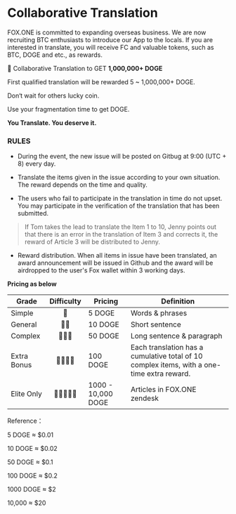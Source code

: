 # Collaborative Translation

FOX.ONE is committed to expanding overseas business. We are now recruiting BTC enthusiasts to introduce our App to the locals.  If you are interested in translate, you will receive FC and valuable tokens, such as BTC, DOGE and etc., as rewards.

🦊 Collaborative Translation to GET **1,000,000+ DOGE**

First qualified translation will be rewarded 5 ~ 1,000,000+ DOGE.

Don‘t wait for others lucky coin. 

Use your fragmentation time to get DOGE.

**You Translate. You deserve it.**

### RULES

- During the event, the new issue will be posted on Gitbug at 9:00 (UTC + 8) every day.

- Translate the items given in the issue according to your own situation. The reward depends on the time and quality.

- The users who fail to participate in the translation in time do not upset. You may participate in the verification of the translation that has been submitted.

> If Tom takes the lead to translate the Item 1 to 10, Jenny points out that there is an error in the translation of Item 3 and corrects it, the reward of Article 3 will be distributed to Jenny.

- Reward distribution. When all items in issue have been translated, an award announcement will be issued in Github and the award will be airdropped to the user's Fox wallet within 3 working days.

**Pricing as below**

| Grade       | Difficulty | Pricing            | Definition                                                   |
| ----------- | :--------: | ------------------ | ------------------------------------------------------------ |
| Simple      |     🌟      | 5 DOGE             | Words & phrases                                              |
| General     |     🌟🌟     | 10 DOGE            | Short sentence                                               |
| Complex     |    🌟🌟🌟     | 50 DOGE            | Long sentence & paragraph                                    |
| Extra Bonus |    🌟🌟🌟🌟    | 100 DOGE           | Each translation has a cumulative total of 10 complex items, with a one-time extra reward. |
| Elite Only  |   🌟🌟🌟🌟🌟    | 1000 - 10,000 DOGE | Articles in FOX.ONE zendesk                                  |

Reference：

5 DOGE ≈ $0.01

10 DOGE ≈ $0.02

50 DOGE ≈ $0.1

100 DOGE ≈ $0.2 

1000 DOGE ≈ $2

10,000 ≈ $20
